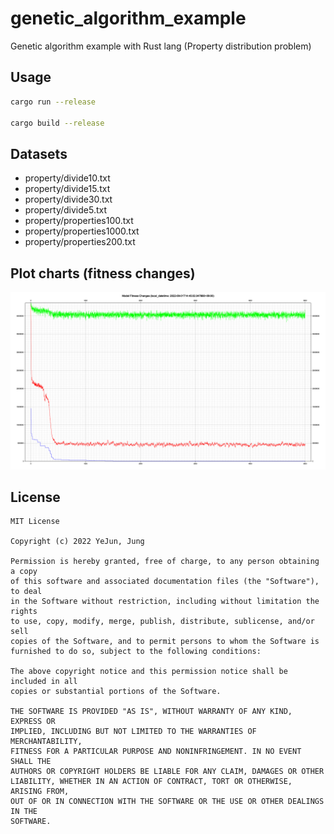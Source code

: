 # genetic_algorithm_example
Genetic algorithm example with Rust lang (Property distribution problem)

## Usage
```bash
cargo run --release

cargo build --release
```

## Datasets
- property/divide10.txt
- property/divide15.txt
- property/divide30.txt
- property/divide5.txt
- property/properties100.txt
- property/properties1000.txt
- property/properties200.txt

## Plot charts (fitness changes)
![fitness_changes](./img/fitness_changes.png)

## License
```
MIT License

Copyright (c) 2022 YeJun, Jung

Permission is hereby granted, free of charge, to any person obtaining a copy
of this software and associated documentation files (the "Software"), to deal
in the Software without restriction, including without limitation the rights
to use, copy, modify, merge, publish, distribute, sublicense, and/or sell
copies of the Software, and to permit persons to whom the Software is
furnished to do so, subject to the following conditions:

The above copyright notice and this permission notice shall be included in all
copies or substantial portions of the Software.

THE SOFTWARE IS PROVIDED "AS IS", WITHOUT WARRANTY OF ANY KIND, EXPRESS OR
IMPLIED, INCLUDING BUT NOT LIMITED TO THE WARRANTIES OF MERCHANTABILITY,
FITNESS FOR A PARTICULAR PURPOSE AND NONINFRINGEMENT. IN NO EVENT SHALL THE
AUTHORS OR COPYRIGHT HOLDERS BE LIABLE FOR ANY CLAIM, DAMAGES OR OTHER
LIABILITY, WHETHER IN AN ACTION OF CONTRACT, TORT OR OTHERWISE, ARISING FROM,
OUT OF OR IN CONNECTION WITH THE SOFTWARE OR THE USE OR OTHER DEALINGS IN THE
SOFTWARE.
```

